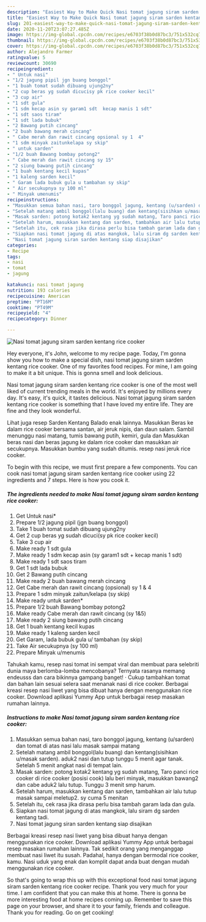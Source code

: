 ```yaml
---
description: "Easiest Way to Make Quick Nasi tomat jagung siram sarden kentang rice cooker"
title: "Easiest Way to Make Quick Nasi tomat jagung siram sarden kentang rice cooker"
slug: 201-easiest-way-to-make-quick-nasi-tomat-jagung-siram-sarden-kentang-rice-cooker
date: 2020-11-20T23:07:27.485Z
image: https://img-global.cpcdn.com/recipes/e6703f38b0d87bc3/751x532cq70/nasi-tomat-jagung-siram-sarden-kentang-rice-cooker-foto-resep-utama.jpg
thumbnail: https://img-global.cpcdn.com/recipes/e6703f38b0d87bc3/751x532cq70/nasi-tomat-jagung-siram-sarden-kentang-rice-cooker-foto-resep-utama.jpg
cover: https://img-global.cpcdn.com/recipes/e6703f38b0d87bc3/751x532cq70/nasi-tomat-jagung-siram-sarden-kentang-rice-cooker-foto-resep-utama.jpg
author: Alejandro Farmer
ratingvalue: 5
reviewcount: 30690
recipeingredient:
- " Untuk nasi"
- "1/2 jagung pipil jgn buang bonggol"
- "1 buah tomat sudah dibuang ujung2ny"
- "2 cup beras yg sudah dicucisy pk rice cooker kecil"
- "3 cup air"
- "1 sdt gula"
- "1 sdm kecap asin sy garam1 sdt  kecap manis 1 sdt"
- "1 sdt saos tiram"
- "1 sdt lada bubuk"
- "2 Bawang putih cincang"
- "2 buah bawang merah cincang"
- " Cabe merah dan rawit cincang opsional sy 1  4"
- "1 sdm minyak zaitunkelapa sy skip"
- " untuk sarden"
- "1/2 buah Bawang bombay potong2"
- " Cabe merah dan rawit cincang sy 15"
- "2 siung bawang putih cincang"
- "1 buah kentang kecil kupas"
- "1 kaleng sarden kecil"
- " Garam lada bubuk gula u tambahan sy skip"
- " Air secukupnya sy 100 ml"
- " Minyak umenumis"
recipeinstructions:
- "Masukkan semua bahan nasi, taro bonggol jagung, kentang (u/sarden) dan tomat di atas nasi lalu masak sampai matang"
- "Setelah matang ambil bonggol(lalu buang) dan kentang(sisihkan u/masak sarden). aduk2 nasi dan tutup tunggu 5 menit agar tanak. Setelah 5 menit angkat nasi di tempat lain."
- "Masak sarden: potong kotak2 kentang yg sudah matang, Taro panci rice cooker di rice cooker (posisi cook) lalu beri minyak, masukkan bawang2 dan cabe aduk2 lalu tutup. Tunggu 3 menit smp harum."
- "Setelah harum, masukkan kentang dan sarden, tambahkan air lalu tutup masak sampai meletup2. sy cuma 5 menitan"
- "Setelah itu, cek rasa jika dirasa perlu bisa tambah garam lada dan gula."
- "Siapkan nasi tomat jagung di atas mangkok, lalu siram dg sarden kentang tadi."
- "Nasi tomat jagung siran sarden kentang siap disajikan"
categories:
- Recipe
tags:
- nasi
- tomat
- jagung

katakunci: nasi tomat jagung 
nutrition: 193 calories
recipecuisine: American
preptime: "PT16M"
cooktime: "PT49M"
recipeyield: "4"
recipecategory: Dinner

---
```



![Nasi tomat jagung siram sarden kentang rice cooker](https://img-global.cpcdn.com/recipes/e6703f38b0d87bc3/751x532cq70/nasi-tomat-jagung-siram-sarden-kentang-rice-cooker-foto-resep-utama.jpg)

Hey everyone, it's John, welcome to my recipe page. Today, I'm gonna show you how to make a special dish, nasi tomat jagung siram sarden kentang rice cooker. One of my favorites food recipes. For mine, I am going to make it a bit unique. This is gonna smell and look delicious.

Nasi tomat jagung siram sarden kentang rice cooker is one of the most well liked of current trending meals in the world. It's enjoyed by millions every day. It's easy, it's quick, it tastes delicious. Nasi tomat jagung siram sarden kentang rice cooker is something that I have loved my entire life. They are fine and they look wonderful.

Lihat juga resep Sarden Kentang Balado enak lainnya. Masukkan Beras ke dalam rice cooker bersama santan, air jeruk nipis, dan daun salam. Sambil menunggu nasi matang, tumis bawang putih, kemiri, gula dan Masukkan beras nasi dan beras jagung ke dalam rice cooker dan masukkan air secukupnya. Masukkan bumbu yang sudah ditumis. resep nasi jeruk rice cooker.


To begin with this recipe, we must first prepare a few components. You can cook nasi tomat jagung siram sarden kentang rice cooker using 22 ingredients and 7 steps. Here is how you cook it.

<!--inarticleads1-->

##### The ingredients needed to make Nasi tomat jagung siram sarden kentang rice cooker:

1. Get  Untuk nasi*
1. Prepare 1/2 jagung pipil (jgn buang bonggol)
1. Take 1 buah tomat sudah dibuang ujung2ny
1. Get 2 cup beras yg sudah dicuci(sy pk rice cooker kecil)
1. Take 3 cup air
1. Make ready 1 sdt gula
1. Make ready 1 sdm kecap asin (sy garam1 sdt + kecap manis 1 sdt)
1. Make ready 1 sdt saos tiram
1. Get 1 sdt lada bubuk
1. Get 2 Bawang putih cincang
1. Make ready 2 buah bawang merah cincang
1. Get  Cabe merah dan rawit cincang (opsional) sy 1 &amp; 4
1. Prepare 1 sdm minyak zaitun/kelapa (sy skip)
1. Make ready  untuk sarden*
1. Prepare 1/2 buah Bawang bombay potong2
1. Make ready  Cabe merah dan rawit cincang (sy 1&amp;5)
1. Make ready 2 siung bawang putih cincang
1. Get 1 buah kentang kecil kupas
1. Make ready 1 kaleng sarden kecil
1. Get  Garam, lada bubuk gula u/ tambahan (sy skip)
1. Take  Air secukupnya (sy 100 ml)
1. Prepare  Minyak u/menumis


Tahukah kamu, resep nasi tomat ini sempat viral dan membuat para selebriti dunia maya berlomba-lomba mencobanya? Ternyata rasanya memang endeusss dan cara bikinnya gampang banget! · Cukup tambahkan tomat dan bahan lain sesuai selera saat menanak nasi di rice cooker. Berbagai kreasi resep nasi liwet yang bisa dibuat hanya dengan menggunakan rice cooker. Download aplikasi Yummy App untuk berbagai resep masakan rumahan lainnya. 

<!--inarticleads2-->

##### Instructions to make Nasi tomat jagung siram sarden kentang rice cooker:

1. Masukkan semua bahan nasi, taro bonggol jagung, kentang (u/sarden) dan tomat di atas nasi lalu masak sampai matang
1. Setelah matang ambil bonggol(lalu buang) dan kentang(sisihkan u/masak sarden). aduk2 nasi dan tutup tunggu 5 menit agar tanak. Setelah 5 menit angkat nasi di tempat lain.
1. Masak sarden: potong kotak2 kentang yg sudah matang, Taro panci rice cooker di rice cooker (posisi cook) lalu beri minyak, masukkan bawang2 dan cabe aduk2 lalu tutup. Tunggu 3 menit smp harum.
1. Setelah harum, masukkan kentang dan sarden, tambahkan air lalu tutup masak sampai meletup2. sy cuma 5 menitan
1. Setelah itu, cek rasa jika dirasa perlu bisa tambah garam lada dan gula.
1. Siapkan nasi tomat jagung di atas mangkok, lalu siram dg sarden kentang tadi.
1. Nasi tomat jagung siran sarden kentang siap disajikan


Berbagai kreasi resep nasi liwet yang bisa dibuat hanya dengan menggunakan rice cooker. Download aplikasi Yummy App untuk berbagai resep masakan rumahan lainnya. Tak sedikit orang yang menganggap membuat nasi liwet itu susah. Padahal, hanya dengan bermodal rice cooker, kamu. Nasi uduk yang enak dan komplit dapat anda buat dengan mudah menggunakan rice cooker. 

So that's going to wrap this up with this exceptional food nasi tomat jagung siram sarden kentang rice cooker recipe. Thank you very much for your time. I am confident that you can make this at home. There is gonna be more interesting food at home recipes coming up. Remember to save this page on your browser, and share it to your family, friends and colleague. Thank you for reading. Go on get cooking!
